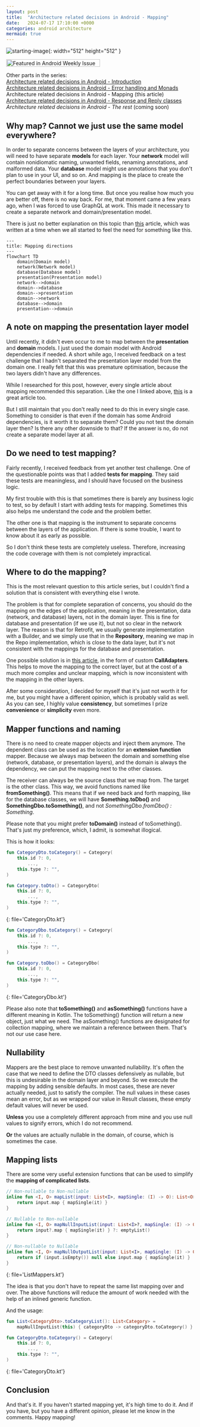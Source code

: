 ```yaml
---
layout: post
title:  "Architecture related decisions in Android - Mapping"
date:   2024-07-17 17:10:00 +0000
categories: android architecture
mermaid: true
---
```


![starting-image](/assets/img/posts/20240717_architecture_mapping.jpg){: width="512" height="512" }

<a href="https://androidweekly.net/issues/issue-632"><img alt="Featured in Android Weekly Issue 632" src="/assets/img/posts/20240717_badge.svg" width="252" height="20"></a>

Other parts in the series:<br>
[Architecture related decisions in Android - Introduction]<br>
[Architecture related decisions in Android - Error handling and Monads]<br>
Architecture related decisions in Android - Mapping (this article)<br>
[Architecture related decisions in Android - Response and Reply classes]<br>
*Architecture related decisions in Android - The rest* (coming soon)

## Why map? Cannot we just use the same model everywhere?

In order to separate concerns between the layers of your architecture, you will need to have separate **models** for each layer. Your **network** model will contain nonidiomatic naming, unwanted fields, renaming annotations, and malformed data. Your **database** model might use annotations that you don't plan to use in your UI, and so on. And mapping is the place to create the perfect boundaries between your layers.

You can get away with it for a long time. But once you realise how much you are better off, there is no way back. For me, that moment came a few years ago, when I was forced to use GraphQL at work. This made it necessary to create a separate network and domain/presentation model.

There is just no better explanation on this topic than [this][do-you-even-map-though] article, which was written at a time when we all started to feel the need for something like this.

```mermaid
---
title: Mapping directions
---
flowchart TD
    domain(Domain model)
    network(Network model)
    database(Database model)
    presentation(Presentation model)
    network-->domain
    domain-->database
    domain-->presentation
    domain-->network
    database-->domain
    presentation-->domain
```

## A note on mapping the presentation layer model

Until recently, it didn't even occur to me to map between the **presentation** and **domain** models. I just used the domain model with Android dependencies if needed. A short while ago, I received feedback on a test challenge that I hadn't separated the presentation layer model from the domain one. I really felt that this was premature optimisation, because the two layers didn't have any differences.

While I researched for this post, however, every single article about mapping recommended this separation. Like the one I linked above, [this][how-to-map-data-between-layers] is a great article too.

But I still maintain that you don't really need to do this in every single case. Something to consider is that even if the domain has some Android dependencies, is it worth it to separate them? Could you not test the domain layer then? Is there any other downside to that? If the answer is no, do not create a separate model layer at all.

## Do we need to test mapping?

Fairly recently, I received feedback from yet another test challenge. One of the questionable points was that I added **tests for mapping**. They said these tests are meaningless, and I should have focused on the business logic.

My first trouble with this is that sometimes there is barely any business logic to test, so by default I start with adding tests for mapping. Sometimes this also helps me understand the code and the problem better.

The other one is that mapping is the instrument to separate concerns between the layers of the application. If there is some trouble, I want to know about it as early as possible.

So I don't think these tests are completely useless. Therefore, increasing the code coverage with them is not completely impractical.

## Where to do the mapping?

This is the most relevant question to this article series, but I couldn't find a solution that is consistent with everything else I wrote.

The problem is that for complete separation of concerns, you should do the mapping on the edges of the application, meaning in the presentation, data (network, and database) layers, not in the domain layer. This is fine for database and presentation (if we use it), but not so clear in the network layer. The reason is that for Retrofit, we usually generate implementation with a Builder, and we simply use that in the **Repository**, meaning we map in the Repo implementation, which is close to the data layer, but it's not consistent with the mappings for the database and presentation.

One possible solution is in [this article][modeling-retrofit-responses-with-sealed-classes-and-coroutines], in the form of custom **CallAdapters**. This helps to move the mapping to the correct layer, but at the cost of a much more complex and unclear mapping, which is now inconsistent with the mapping in the other layers.

After some consideration, I decided for myself that it's just not worth it for me, but you might have a different opinion, which is probably valid as well. As you can see, I highly value **consistency**, but sometimes I prize **convenience** or **simplicity** even more.

## Mapper functions and naming

There is no need to create mapper objects and inject them anymore. The dependent class can be used as the location for an **extension function** mapper. Because we always map between the domain and something else (network, database, or presentation layers), and the domain is always the dependency, we can put the mapping next to the other classes.

The receiver can always be the source class that we map from. The target is the other class. This way, we avoid functions named like **fromSomething()**. This means that if we need back and forth mapping, like for the database classes, we will have **Something.toDbo()** and **SomethingDbo.toSomething()**, and not *SomethingDbo.fromDbo() : Something*.

Please note that you might prefer **toDomain()** instead of toSomething(). That's just my preference, which, I admit, is somewhat illogical.

This is how it looks:

```kotlin
fun CategoryDto.toCategory() = Category(
	this.id ?: 0,
        ...,
	this.type ?: "",
)

fun Category.toDto() = CategoryDto(
	this.id ?: 0,
        ...,
	this.type ?: "",
)
```
{: file='CategoryDto.kt'}

```kotlin
fun CategoryDbo.toCategory() = Category(
	this.id ?: 0,
        ...,
	this.type ?: "",
)

fun Category.toDbo() = CategoryDbo(
	this.id ?: 0,
        ...,
	this.type ?: "",
)
```
{: file='CategoryDbo.kt'}

Please also note that **toSomething()** and **asSomething()** functions have a different meaning in Kotlin. The toSomething() function will return a new object, just what we need. The asSomething() functions are designated for collection mapping, where we maintain a reference between them. That's not our use case here.

## Nullability

Mappers are the best place to remove unwanted nullability. It's often the case that we need to define the DTO classes defensively as nullable, but this is undesirable in the domain layer and beyond. So we execute the mapping by adding sensible defaults. In most cases, these are never actually needed, just to satisfy the compiler. The null values in these cases mean an error, but as we wrapped our value in Result classes, these empty default values will never be used.

**Unless** you use a completely different approach from mine and you use null values to signify errors, which I do not recommend.

**Or** the values are actually nullable in the domain, of course, which is sometimes the case. 

## Mapping lists

There are some very useful extension functions that can be used to simplify the **mapping of complicated lists**.

```kotlin
// Non-nullable to Non-nullable
inline fun <I, O> mapList(input: List<I>, mapSingle: (I) -> O): List<O> {
	return input.map { mapSingle(it) }
}

// Nullable to Non-nullable
inline fun <I, O> mapNullInputList(input: List<I>?, mapSingle: (I) -> O): List<O> {
	return input?.map { mapSingle(it) } ?: emptyList()
}

// Non-nullable to Nullable
inline fun <I, O> mapNullOutputList(input: List<I>, mapSingle: (I) -> O): List<O>? {
	return if (input.isEmpty()) null else input.map { mapSingle(it) }
}
```
{: file='ListMappers.kt'}

The idea is that you don't have to repeat the same list mapping over and over. The above functions will reduce the amount of work needed with the help of an inlined generic function.

And the usage:

```kotlin
fun List<CategoryDto>.toCategoryList(): List<Category> = 
    mapNullInputList(this) { categoryDto -> categoryDto.toCategory() }

fun CategoryDto.toCategory() = Category(
	this.id ?: 0,
        ...,
	this.type ?: "",
)
```
{: file='CategoryDto.kt'}

## Conclusion

And that's it. If you haven't started mapping yet, it's high time to do it. And if you have, but you have a different opinion, please let me know in the comments. Happy mapping!

[Architecture related decisions in Android - Introduction]: https://herrbert74.github.io/posts/architecture-related-decisions-introduction/
[Architecture related decisions in Android - Error handling and Monads]: https://herrbert74.github.io/posts/architecture-related-decisions-error-handling-and-monads/
[Architecture related decisions in Android - Response and Reply classes]: https://herrbert74.github.io/posts/architecture-related-decisions-response-classes/
[Architecture related decisions in Android - The rest]: http://localhost:4000/posts/architecture-related-decisions-rest/
[how-to-map-data-between-layers]: https://proandroiddev.com/app-architecture-how-to-map-data-between-layers-df0179c52f04
[do-you-even-map-though]: https://buffer.com/resources/even-map-though-data-model-mapping-android-apps/
[modeling-retrofit-responses-with-sealed-classes-and-coroutines]: https://proandroiddev.com/modeling-retrofit-responses-with-sealed-classes-and-coroutines-9d6302077dfe
